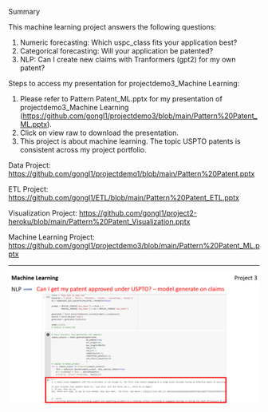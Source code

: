 Summary

This machine learning project answers the following questions:
1. Numeric forecasting: Which uspc_class fits your application best?
2. Categorical forecasting: Will your application be patented?
3. NLP: Can I create new claims with Tranformers (gpt2) for my own patent? 

Steps to access my presentation for projectdemo3_Machine Learning:

1. Please refer to Pattern Patent_ML.pptx for my presentation of projectdemo3_Machine Learning (https://github.com/gongl1/projectdemo3/blob/main/Pattern%20Patent_ML.pptx). 
2. Click on view raw to download the presentation.
3. This project is about machine learning. The topic USPTO patents is consistent across my project portfolio.

Data Project: https://github.com/gongl1/projectdemo1/blob/main/Pattern%20Patent.pptx

ETL Project: https://github.com/gongl1/ETL/blob/main/Pattern%20Patent_ETL.pptx

Visualization Project: https://github.com/gongl1/project2-heroku/blob/main/Pattern%20Patent_Visualization.pptx

Machine Learning Project: https://github.com/gongl1/projectdemo3/blob/main/Pattern%20Patent_ML.pptx

- - -

![1-Logo](ML1.PNG)

